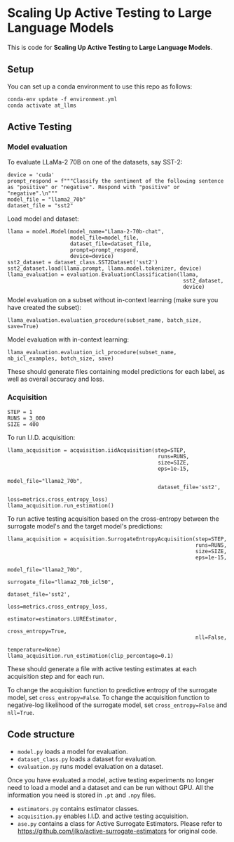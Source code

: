 # Scaling Up Active Testing to Large Language Models

This is code for __Scaling Up Active Testing to Large Language Models__.

## Setup

You can set up a conda environment to use this repo as follows:

```
conda-env update -f environment.yml
conda activate at_llms
```

## Active Testing



### Model evaluation

To evaluate LLaMa-2 70B on one of the datasets, say SST-2:

```
device = 'cuda'
prompt_respond = f"""Classify the sentiment of the following sentence as "positive" or "negative". Respond with "positive" or "negative".\n"""
model_file = "llama2_70b"
dataset_file = "sst2"
```

Load model and dataset:

```
llama = model.Model(model_name="Llama-2-70b-chat",
                    model_file=model_file,
                    dataset_file=dataset_file,
                    prompt=prompt_respond,
                    device=device)
sst2_dataset = dataset_class.SST2Dataset('sst2')
sst2_dataset.load(llama.prompt, llama.model.tokenizer, device)
llama_evaluation = evaluation.EvaluationClassification(llama,
                                                        sst2_dataset,
                                                        device)
```

Model evaluation on a subset without in-context learning (make sure you have created the subset):

```
llama_evaluation.evaluation_procedure(subset_name, batch_size, save=True)
```

Model evaluation with in-context learning:

```
llama_evaluation.evaluation_icl_procedure(subset_name, nb_icl_examples, batch_size, save)
```

These should generate files containing model predictions for each label, as well as overall accuracy and loss.

### Acquisition

```
STEP = 1
RUNS = 3_000
SIZE = 400
```

To run I.I.D. acquisition:
```
llama_acquisition = acquisition.iidAcquisition(step=STEP,
                                                runs=RUNS,
                                                size=SIZE,
                                                eps=1e-15,
                                                model_file="llama2_70b",
                                                dataset_file='sst2',
                                                loss=metrics.cross_entropy_loss)
llama_acquisition.run_estimation()
```

To run active testing acquisition based on the cross-entropy between the surrogate model's and the target model's predictions:

```
llama_acquisition = acquisition.SurrogateEntropyAcquisition(step=STEP,
                                                            runs=RUNS,
                                                            size=SIZE,
                                                            eps=1e-15,
                                                            model_file="llama2_70b",
                                                            surrogate_file="llama2_70b_icl50",
                                                            dataset_file='sst2',
                                                            loss=metrics.cross_entropy_loss,
                                                            estimator=estimators.LUREEstimator,
                                                            cross_entropy=True,
                                                            nll=False,
                                                            temperature=None)
llama_acquisition.run_estimation(clip_percentage=0.1)
```

These should generate a file with active testing estimates at each acquisition step and for each run.

To change the acquisition function to predictive entropy of the surrogate model, set `cross_entropy=False`. To change the acquisition function to negative-log likelihood of the surrogate model, set `cross_entropy=False` and `nll=True`.

## Code structure

- `model.py` loads a model for evaluation.
- `dataset_class.py` loads a dataset for evaluation.
- `evaluation.py` runs model evaluation on a dataset.

Once you have evaluated a model, active testing experiments no longer need to load a model and a dataset and can be run without GPU. All the information you need is stored in `.pt` and `.npy` files.

- `estimators.py` contains estimator classes.
- `acquisition.py` enables I.I.D. and active testing acquisition.
- `ase.py` contains a class for Active Surrogate Estimators. Please refer to https://github.com/jlko/active-surrogate-estimators for original code.


